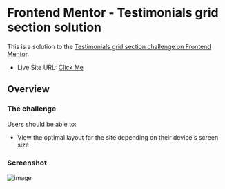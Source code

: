 # Frontend Mentor - Testimonials grid section solution

This is a solution to the [Testimonials grid section challenge on Frontend Mentor](https://www.frontendmentor.io/challenges/testimonials-grid-section-Nnw6J7Un7).

- Live Site URL: [Click Me](https://ahmetcankaratas.github.io/testimonials-grid/)

## Overview

### The challenge

Users should be able to:

- View the optimal layout for the site depending on their device's screen size

### Screenshot

![image](https://user-images.githubusercontent.com/53529387/199481392-30f400fe-2bc8-418c-ace7-3d371bf4e38d.png)

